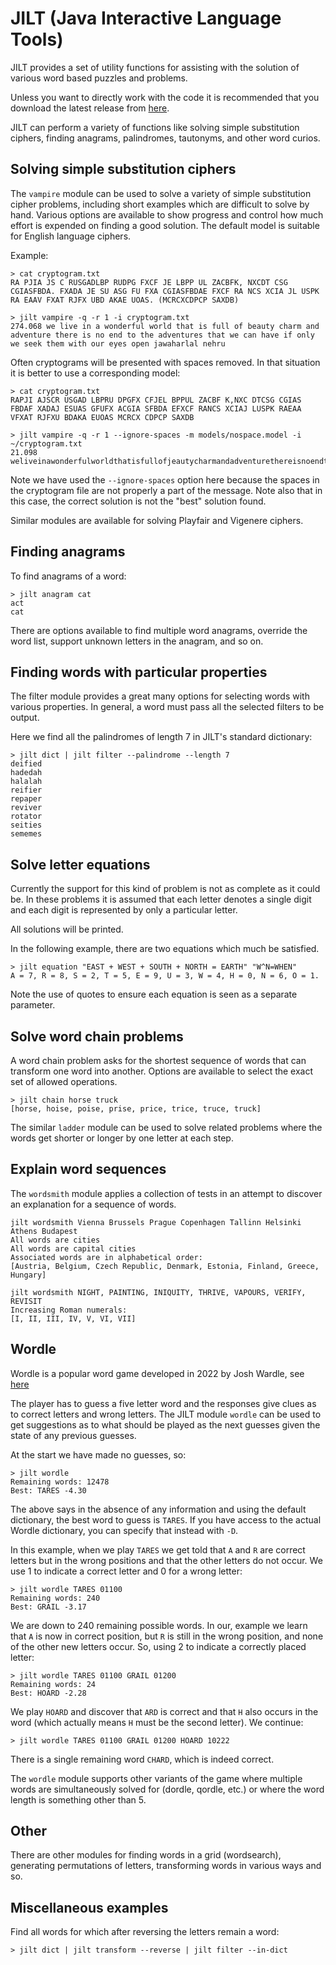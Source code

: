 # JILT (Java Interactive Language Tools)

JILT provides a set of utility functions for assisting with the
solution of various word based puzzles and problems.

Unless you want to directly work with the code it is recommended that
you download the latest release from
[here](https://github.com/archmageirvine/jilt/releases).

JILT can perform a variety of functions like solving simple
substitution ciphers, finding anagrams, palindromes, tautonyms, and
other word curios.

## Solving simple substitution ciphers

The `vampire` module can be used to solve a variety of simple
substitution cipher problems, including short examples which are
difficult to solve by hand. Various options are available to show
progress and control how much effort is expended on finding a good
solution. The default model is suitable for English language ciphers.

Example:

```
> cat cryptogram.txt
RA PJIA JS C RUSGADLBP RUDPG FXCF JE LBPP UL ZACBFK, NXCDT CSG
CGIASFBDA. FXADA JE SU ASG FU FXA CGIASFBDAE FXCF RA NCS XCIA JL USPK
RA EAAV FXAT RJFX UBD AKAE UOAS. (MCRCXCDPCP SAXDB)

> jilt vampire -q -r 1 -i cryptogram.txt
274.068 we live in a wonderful world that is full of beauty charm and adventure there is no end to the adventures that we can have if only we seek them with our eyes open jawaharlal nehru
```

Often cryptograms will be presented with spaces removed. In that
situation it is better to use a corresponding model:

```
> cat cryptogram.txt
RAPJI AJSCR USGAD LBPRU DPGFX CFJEL BPPUL ZACBF K,NXC DTCSG CGIAS
FBDAF XADAJ ESUAS GFUFX ACGIA SFBDA EFXCF RANCS XCIAJ LUSPK RAEAA
VFXAT RJFXU BDAKA EUOAS MCRCX CDPCP SAXDB

> jilt vampire -q -r 1 --ignore-spaces -m models/nospace.model -i ~/cryptogram.txt
21.098 weliveinawonderfulworldthatisfullofjeautycharmandadventurethereisnoendtotheadventuresthatwecanhaveifonlyweseekthemwithoureyesogenbawaharlalnehru
```

Note we have used the `--ignore-spaces` option here because the spaces
in the cryptogram file are not properly a part of the message.  Note
also that in this case, the correct solution is not the "best"
solution found.

Similar modules are available for solving Playfair and Vigenere ciphers.

## Finding anagrams

To find anagrams of a word:

```
> jilt anagram cat
act
cat
```

There are options available to find multiple word anagrams, override
the word list, support unknown letters in the anagram, and so on.

## Finding words with particular properties

The filter module provides a great many options for selecting words
with various properties. In general, a word must pass all the selected
filters to be output.

Here we find all the palindromes of length 7 in JILT's standard dictionary:

```
> jilt dict | jilt filter --palindrome --length 7
deified
hadedah
halalah
reifier
repaper
reviver
rotator
seities
sememes
```

## Solve letter equations

Currently the support for this kind of problem is not as complete as
it could be. In these problems it is assumed that each letter denotes
a single digit and each digit is represented by only a particular
letter.

All solutions will be printed.

In the following example, there are two equations which much be satisfied.

```
> jilt equation "EAST + WEST + SOUTH + NORTH = EARTH" "W^N=WHEN"
A = 7, R = 8, S = 2, T = 5, E = 9, U = 3, W = 4, H = 0, N = 6, O = 1.
```

Note the use of quotes to ensure each equation is seen as a separate parameter.

## Solve word chain problems

A word chain problem asks for the shortest sequence of words that can
transform one word into another. Options are available to select the
exact set of allowed operations.

```
> jilt chain horse truck
[horse, hoise, poise, prise, price, trice, truce, truck]
```

The similar `ladder` module can be used to solve related problems where
the words get shorter or longer by one letter at each step.

## Explain word sequences

The `wordsmith` module applies a collection of tests in an attempt to
discover an explanation for a sequence of words.

```
jilt wordsmith Vienna Brussels Prague Copenhagen Tallinn Helsinki Athens Budapest
All words are cities
All words are capital cities
Associated words are in alphabetical order:
[Austria, Belgium, Czech Republic, Denmark, Estonia, Finland, Greece, Hungary]

jilt wordsmith NIGHT, PAINTING, INIQUITY, THRIVE, VAPOURS, VERIFY, REVISIT
Increasing Roman numerals:
[I, II, III, IV, V, VI, VII]
```

## Wordle

Wordle is a popular word game developed in 2022 by Josh Wardle, see
[here](https://www.nytimes.com/games/wordle/index.html)

The player has to guess a five letter word and the responses give clues
as to correct letters and wrong letters. The JILT module `wordle` can
be used to get suggestions as to what should be played as the next
guesses given the state of any previous guesses.

At the start we have made no guesses, so:

```
> jilt wordle
Remaining words: 12478
Best: TARES -4.30
```

The above says in the absence of any information and using the default
dictionary, the best word to guess is `TARES`. If you have access to the
actual Wordle dictionary, you can specify that instead with `-D`.

In this example, when we play `TARES` we get told that `A` and `R` are
correct letters but in the wrong positions and that the other letters
do not occur. We use 1 to indicate a correct letter and 0 for a wrong
letter:

```
> jilt wordle TARES 01100
Remaining words: 240
Best: GRAIL -3.17
```

We are down to 240 remaining possible words. In our, example we learn
that `A` is now in correct position, but `R` is still in the wrong
position, and none of the other new letters occur. So, using 2 to
indicate a correctly placed letter:

```
> jilt wordle TARES 01100 GRAIL 01200
Remaining words: 24
Best: HOARD -2.28
```

We play `HOARD` and discover that `ARD` is correct and that `H` also
occurs in the word (which actually means `H` must be the second letter).
We continue:

```
> jilt wordle TARES 01100 GRAIL 01200 HOARD 10222
```

There is a single remaining word `CHARD`, which is indeed correct.

The `wordle` module supports other variants of the game where multiple
words are simultaneously solved for (dordle, qordle, etc.) or where
the word length is something other than 5.

## Other

There are other modules for finding words in a grid (wordsearch),
generating permutations of letters, transforming words in various ways
and so.

## Miscellaneous examples

Find all words for which after reversing the letters remain a word:

```
> jilt dict | jilt transform --reverse | jilt filter --in-dict
```
